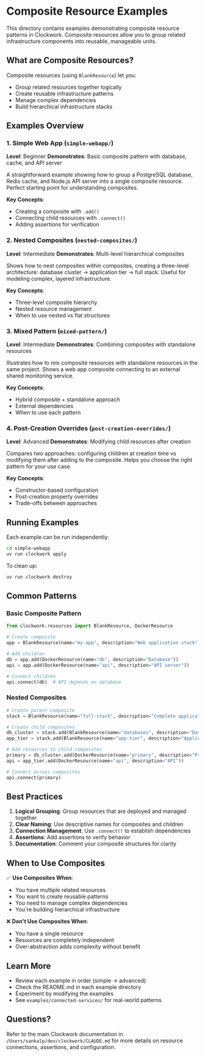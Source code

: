 # Composite Resource Examples

This directory contains examples demonstrating composite resource patterns in Clockwork. Composite resources allow you to group related infrastructure components into reusable, manageable units.

## What are Composite Resources?

Composite resources (using `BlankResource`) let you:
- Group related resources together logically
- Create reusable infrastructure patterns
- Manage complex dependencies
- Build hierarchical infrastructure stacks

## Examples Overview

### 1. Simple Web App (`simple-webapp/`)
**Level**: Beginner
**Demonstrates**: Basic composite pattern with database, cache, and API server

A straightforward example showing how to group a PostgreSQL database, Redis cache, and Node.js API server into a single composite resource. Perfect starting point for understanding composites.

**Key Concepts**:
- Creating a composite with `.add()`
- Connecting child resources with `.connect()`
- Adding assertions for verification

### 2. Nested Composites (`nested-composites/`)
**Level**: Intermediate
**Demonstrates**: Multi-level hierarchical composites

Shows how to nest composites within composites, creating a three-level architecture: database cluster → application tier → full stack. Useful for modeling complex, layered infrastructure.

**Key Concepts**:
- Three-level composite hierarchy
- Nested resource management
- When to use nested vs flat structures

### 3. Mixed Pattern (`mixed-pattern/`)
**Level**: Intermediate
**Demonstrates**: Combining composites with standalone resources

Illustrates how to mix composite resources with standalone resources in the same project. Shows a web app composite connecting to an external shared monitoring service.

**Key Concepts**:
- Hybrid composite + standalone approach
- External dependencies
- When to use each pattern

### 4. Post-Creation Overrides (`post-creation-overrides/`)
**Level**: Advanced
**Demonstrates**: Modifying child resources after creation

Compares two approaches: configuring children at creation time vs modifying them after adding to the composite. Helps you choose the right pattern for your use case.

**Key Concepts**:
- Constructor-based configuration
- Post-creation property overrides
- Trade-offs between approaches

## Running Examples

Each example can be run independently:

```bash
cd simple-webapp
uv run clockwork apply
```

To clean up:

```bash
uv run clockwork destroy
```

## Common Patterns

### Basic Composite Pattern
```python
from clockwork.resources import BlankResource, DockerResource

# Create composite
app = BlankResource(name="my-app", description="Web application stack")

# Add children
db = app.add(DockerResource(name="db", description="Database"))
api = app.add(DockerResource(name="api", description="API server"))

# Connect children
api.connect(db)  # API depends on database
```

### Nested Composites
```python
# Create parent composite
stack = BlankResource(name="full-stack", description="Complete application")

# Create child composites
db_cluster = stack.add(BlankResource(name="databases", description="Database cluster"))
app_tier = stack.add(BlankResource(name="app-tier", description="Application services"))

# Add resources to child composites
primary = db_cluster.add(DockerResource(name="primary", description="Primary DB"))
api = app_tier.add(DockerResource(name="api", description="API"))

# Connect across composites
api.connect(primary)
```

## Best Practices

1. **Logical Grouping**: Group resources that are deployed and managed together
2. **Clear Naming**: Use descriptive names for composites and children
3. **Connection Management**: Use `.connect()` to establish dependencies
4. **Assertions**: Add assertions to verify behavior
5. **Documentation**: Comment your composite structures for clarity

## When to Use Composites

✅ **Use Composites When**:
- You have multiple related resources
- You want to create reusable patterns
- You need to manage complex dependencies
- You're building hierarchical infrastructure

❌ **Don't Use Composites When**:
- You have a single resource
- Resources are completely independent
- Over-abstraction adds complexity without benefit

## Learn More

- Review each example in order (simple → advanced)
- Check the README.md in each example directory
- Experiment by modifying the examples
- See `examples/connected-services/` for real-world patterns

## Questions?

Refer to the main Clockwork documentation in `/Users/sankalp/dev/clockwork/CLAUDE.md` for more details on resource connections, assertions, and configuration.
